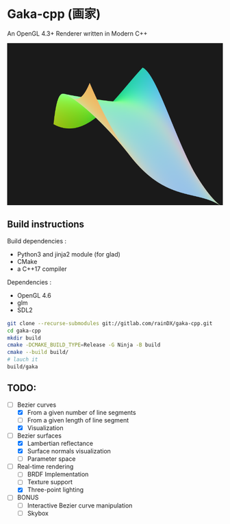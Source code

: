 # Gaka-cpp (画家)

An OpenGL 4.3+ Renderer written in Modern C++

![Gaka rendering a Bezier surface in a SDL2 Window](/.readme/bezier_surface.png?raw=true "Gaka rendering a Bezier surface")

## Build instructions
Build dependencies :
- Python3 and jinja2 module (for glad)
- CMake
- a C++17 compiler

Dependencies :
- OpenGL 4.6
- glm
- SDL2

```sh
git clone --recurse-submodules git://gitlab.com/rainDX/gaka-cpp.git
cd gaka-cpp
mkdir build
cmake -DCMAKE_BUILD_TYPE=Release -G Ninja -B build
cmake --build build/
# lauch it
build/gaka
```

## TODO:
- [ ] Bezier curves
    - [x] From a given number of line segments
    - [ ] From a given length of line segment
    - [x] Visualization
- [ ] Bezier surfaces
    - [x] Lambertian reflectance
    - [x] Surface normals visualization
    - [ ] Parameter space
- [ ] Real-time rendering
    - [ ] BRDF Implementation
    - [ ] Texture support
    - [x] Three-point lighting
- [ ] BONUS
    - [ ] Interactive Bezier curve manipulation
    - [ ] Skybox